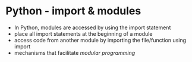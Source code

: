 # Python - import & modules

* In Python, modules are accessed by using the import statement
* place all import statements at the beginning of a module
* access code from another module by importing the file/function using import
* mechanisms that facilitate _modular programming_
